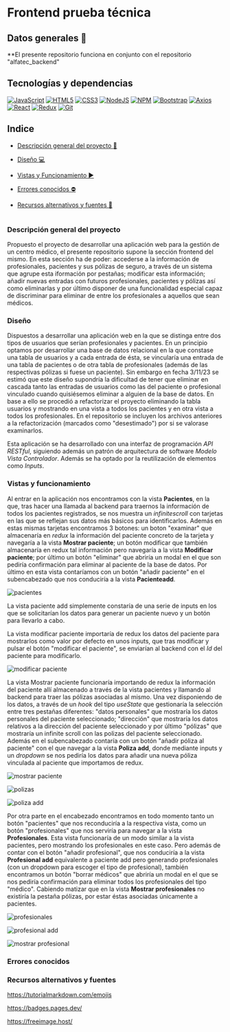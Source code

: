 # Frontend prueba técnica

## Datos generales :paperclip:
**El presente repositorio funciona en conjunto con el repositorio "alfatec_backend"

## Tecnologías y dependencias
[![JavaScript](https://img.shields.io/badge/JavaScript-F7DF1E?logo=javascript&logoColor=000&style=flat)](https://developer.mozilla.org/en-US/docs/Web/JavaScript) [![HTML5](https://img.shields.io/badge/HTML5-E34F26?logo=html5&logoColor=fff&style=flat)](https://developer.mozilla.org/en-US/docs/Glossary/HTML5) [![CSS3](https://img.shields.io/badge/CSS3-1572B6?logo=css3&logoColor=fff&style=flat)](https://developer.mozilla.org/en-US/docs/Web/CSS) [![NodeJS](https://img.shields.io/badge/Node.js-393?logo=nodedotjs&logoColor=fff&style=flat)](https://developer.mozilla.org/en-US/docs/Web/API/Node) [![NPM](https://img.shields.io/badge/npm-CB3837?logo=npm&logoColor=fff&style=flat)](https://docs.npmjs.com/) [![Bootstrap](https://img.shields.io/badge/Bootstrap-7952B3?logo=bootstrap&logoColor=fff&style=flat)](https://getbootstrap.com/docs/4.1/getting-started/introduction/) [![Axios](https://img.shields.io/badge/Axios-5A29E4?logo=axios&logoColor=fff&style=flat)](https://axios-http.com/docs/intro) [![React](https://img.shields.io/badge/React-61DAFB?logo=react&logoColor=000&style=flat)](https://react.dev/learn) [![Redux](https://img.shields.io/badge/Redux-764ABC?logo=redux&logoColor=fff&style=flat)](https://redux.js.org/introduction/getting-started) [![Git](https://img.shields.io/badge/Git-F05032?logo=git&logoColor=fff&style=flat)](https://developer.mozilla.org/en-US/docs/Glossary/Git)


## Indice 

- [Descripción general del proyecto :speech_balloon:](#descripción-general-del-proyecto)

- [Diseño :computer:](#diseño) 

- [Vistas y Funcionamiento :arrow_forward:](#vistas-y-funcionamiento)

- [Errores conocidos :no_entry:](#errores-conocidos) 

- [Recursos alternativos y fuentes :art:](#recursos-alternativos-y-fuentes)  

#

### Descripción general del proyecto

Propuesto el proyecto de desarrollar una aplicación web para la gestión de un centro médico, el presente repositorio supone la sección frontend del mismo. En esta sección ha de poder: accederse a la información de profesionales, pacientes y sus pólizas de seguro, a través de un sistema que agrupe esta iformación por pestañas; modificar esta información; añadir nuevas entradas con futuros profesionales, pacientes y pólizas así como eliminarlas y por último disponer de una funcionalidad especial capaz de discriminar para eliminar de entre los profesionales a aquellos que sean médicos.

### Diseño

Dispuestos a desarrollar una aplicación web en la que se distinga entre dos tipos de usuarios que serían profesionales y pacientes. En un principio optamos por desarrollar una base de datos relacional en la que constase una tabla de usuarios y a cada entrada de ésta, se vincularía una entrada de una tabla de pacientes o de otra tabla de profesionales (además de las respectivas pólizas si fuese un paciente). Sin embargo en fecha 3/11/23 se estimó que este diseño supondría la dificultad de tener que eliminar en cascada tanto las entradas de usuarios como las del paciente o profesional vinculado cuando quisiésemos eliminar a alguien de la base de datos. En base a ello se procedió a refactorizar el proyecto eliminando la tabla usuarios y mostrando en una vista a todos los pacientes y en otra vista a todos los profesionales. En el repositorio se incluyen los archivos anteriores a la refactorización (marcados como "desestimado") por si se valorase examinarlos.

Esta aplicación se ha desarrollado con una interfaz de programación *API RESTful*, siguiendo además un patrón de arquitectura de software *Modelo Vista Controlador*. Además se ha optado por la reutilización de elementos como *Inputs*.

### Vistas y funcionamiento

Al entrar en la aplicación nos encontramos con la vista **Pacientes**, en la que, tras hacer una llamada al backend para traernos la información de todos los pacientes registrados, se nos muestra un *infinitescroll* con tarjetas en las que se reflejan sus datos más básicos para identificarlos. Además en estas mismas tarjetas encontramos 3 botones: un boton "examinar" que almacenaría en *redux* la información del paciente concreto de la tarjeta y navegaría a la vista  **Mostrar paciente**; un botón modificar que también almacenaría en redux tal información pero navegaría a la vista **Modificar paciente**; por último un botón "eliminar" que abriría un modal en el que son pediría confirmación para eliminar al paciente de la base de datos. Por último en esta vista contaríamos con un botón "añadir paciente" en el subencabezado que nos conduciría a la vista **Pacienteadd**.

![pacientes](https://i.ibb.co/3khs4Zm/pacientes.jpg)

La vista paciente add simplemente constaría de una serie de inputs en los que se solicitarían los datos para generar un paciente nuevo y un botón para llevarlo a cabo.

La vista modificar paciente importaría de redux los datos del paciente para mostrarlos como valor por defecto en unos inputs, que tras modificar y pulsar el botón "modificar el paciente", se enviarían al backend con el *Id* del paciente para modificarlo.

![modificar paciente](https://i.ibb.co/9cKkTNt/modificarpaciente.jpg)

La vista Mostrar paciente funcionaría importando de redux la información del paciente allí almacenado a través de la vista pacientes y llamando al backend para traer las pólizas asociadas al mismo. Una vez disponiendo de los datos, a través de un *hook* del tipo *useState* que gestionaría la selección entre tres pestañas diferentes: "datos personales" que mostraría los datos personales del paciente seleccionado; "dirección" que mostraría los datos relativos a la dirección del paciente seleccionado y por último "pólizas" que mostraría un infinite scroll con las polizas del paciente seleccionado. Además en el subencabezado contaría con un botón "añadir póliza al paciente" con el que navegar a la vista **Poliza add**, donde mediante inputs y un *dropdown* se nos pediría los datos para añadir una nueva póliza vinculada al paciente que importamos de redux.

![mostrar paciente](https://i.ibb.co/KGs9vcK/mostrarpaciente.jpg)

![polizas](https://i.ibb.co/QMT1vwC/polizas.jpg)

![poliza add](https://i.ibb.co/PNPMNFd/polizaadd.jpg)

Por otra parte en el encabezado encontramos en todo momento tanto un botón "pacientes" que nos reconduciría a la respectiva vista, como un botón "profesionales" que nos serviría para navegar a la vista **Profesionales**. Esta vista funcionaría de un modo similar a la vista pacientes, pero mostrando los profesionales en este caso. Pero además de contar con el botón "añadir profesional", que nos conduciría a la vista **Profesional add** equivalente a paciente add pero generando profesionales (con un dropdown para escoger el tipo de profesional), también encontramos un botón "borrar médicos" que abriría un modal en el que se nos pediría confirmación para eliminar todos los profesionales del tipo "médico". Cabiendo matizar que en la vista **Mostrar profesionales** no existiría la pestaña pólizas, por estar éstas asociadas únicamente a pacientes.

![profesionales](https://i.ibb.co/Kr6GcbK/profesionales.jpg)

![profesional add](https://i.ibb.co/k9pS3nP/profesionaladd.jpg)

![mostrar profesional](https://i.ibb.co/9hgwkCj/mostrarprofesional.jpg)

### Errores conocidos


### Recursos alternativos y fuentes

https://tutorialmarkdown.com/emojis

https://badges.pages.dev/

https://freeimage.host/
